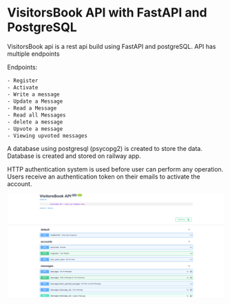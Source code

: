 # VisitorsBook API with FastAPI and PostgreSQL

VisitorsBook api is a rest api build using FastAPI and postgreSQL. 
API has multiple endpoints

Endpoints: 

    - Register
    - Activate
    - Write a message
    - Update a Message
    - Read a Message
    - Read all Messages
    - delete a message 
    - Upvote a message
    - Viewing upvoted messages


A database using postgresql (psycopg2) is created to store the data. Database is created and stored on railway app. 

HTTP authentication system is  used before user can perform any operation. Users receive an authentication token on their emails to activate the account. 


![img](https://raw.githubusercontent.com/Siddharthbadal/VisitorsBook-API/main/images/visitorbook.png)


